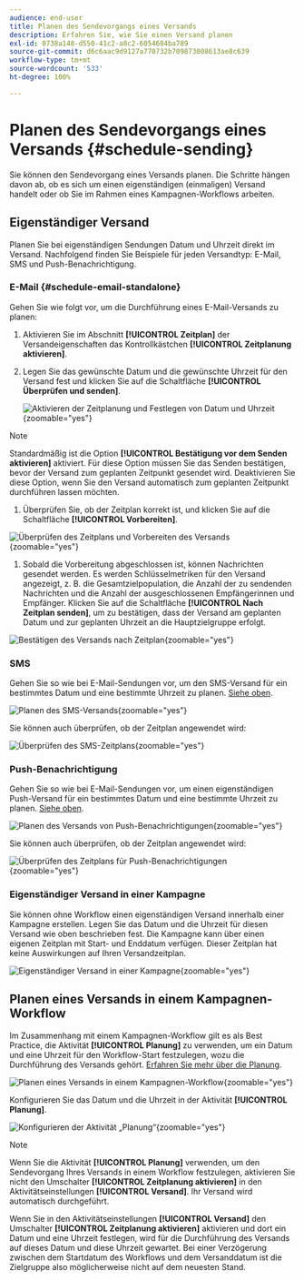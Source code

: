 ```yaml
---
audience: end-user
title: Planen des Sendevorgangs eines Versands
description: Erfahren Sie, wie Sie einen Versand planen
exl-id: 0738a148-d550-41c2-a8c2-6054684ba789
source-git-commit: d6c6aac9d9127a770732b709873008613ae8c639
workflow-type: tm+mt
source-wordcount: '533'
ht-degree: 100%

---
```


# Planen des Sendevorgangs eines Versands {#schedule-sending}

Sie können den Sendevorgang eines Versands planen. Die Schritte hängen davon ab, ob es sich um einen eigenständigen (einmaligen) Versand handelt oder ob Sie im Rahmen eines Kampagnen-Workflows arbeiten.

## Eigenständiger Versand

Planen Sie bei eigenständigen Sendungen Datum und Uhrzeit direkt im Versand. Nachfolgend finden Sie Beispiele für jeden Versandtyp: E-Mail, SMS und Push-Benachrichtigung.

### E-Mail {#schedule-email-standalone}

Gehen Sie wie folgt vor, um die Durchführung eines E-Mail-Versands zu planen:

1. Aktivieren Sie im Abschnitt **[!UICONTROL Zeitplan]** der Versandeigenschaften das Kontrollkästchen **[!UICONTROL Zeitplanung aktivieren]**.

1. Legen Sie das gewünschte Datum und die gewünschte Uhrzeit für den Versand fest und klicken Sie auf die Schaltfläche **[!UICONTROL Überprüfen und senden]**.

   ![Aktivieren der Zeitplanung und Festlegen von Datum und Uhrzeit](assets/schedule-email-standalone.png){zoomable="yes"}

>[!NOTE]
>
>Standardmäßig ist die Option **[!UICONTROL Bestätigung vor dem Senden aktivieren]** aktiviert. Für diese Option müssen Sie das Senden bestätigen, bevor der Versand zum geplanten Zeitpunkt gesendet wird. Deaktivieren Sie diese Option, wenn Sie den Versand automatisch zum geplanten Zeitpunkt durchführen lassen möchten.
>

1. Überprüfen Sie, ob der Zeitplan korrekt ist, und klicken Sie auf die Schaltfläche **[!UICONTROL Vorbereiten]**.

![Überprüfen des Zeitplans und Vorbereiten des Versands](assets/schedule-email-standalone-prepare.png){zoomable="yes"}

1. Sobald die Vorbereitung abgeschlossen ist, können Nachrichten gesendet werden. Es werden Schlüsselmetriken für den Versand angezeigt, z. B. die Gesamtzielpopulation, die Anzahl der zu sendenden Nachrichten und die Anzahl der ausgeschlossenen Empfängerinnen und Empfänger. Klicken Sie auf die Schaltfläche **[!UICONTROL Nach Zeitplan senden]**, um zu bestätigen, dass der Versand am geplanten Datum und zur geplanten Uhrzeit an die Hauptzielgruppe erfolgt.

![Bestätigen des Versands nach Zeitplan](assets/schedule-email-standalone-send.png){zoomable="yes"}

### SMS

Gehen Sie so wie bei E-Mail-Sendungen vor, um den SMS-Versand für ein bestimmtes Datum und eine bestimmte Uhrzeit zu planen. [Siehe oben](#schedule-email-standalone).

![Planen des SMS-Versands](assets/schedule-sms-standalone.png){zoomable="yes"}

Sie können auch überprüfen, ob der Zeitplan angewendet wird:

![Überprüfen des SMS-Zeitplans](assets/schedule-sms-standalone-prepare.png){zoomable="yes"}

### Push-Benachrichtigung

Gehen Sie so wie bei E-Mail-Sendungen vor, um einen eigenständigen Push-Versand für ein bestimmtes Datum und eine bestimmte Uhrzeit zu planen. [Siehe oben](#schedule-email-standalone).

![Planen des Versands von Push-Benachrichtigungen](assets/schedule-push-standalone.png){zoomable="yes"}

Sie können auch überprüfen, ob der Zeitplan angewendet wird:

![Überprüfen des Zeitplans für Push-Benachrichtigungen](assets/schedule-push-standalone-prepare.png){zoomable="yes"}

### Eigenständiger Versand in einer Kampagne

Sie können ohne Workflow einen eigenständigen Versand innerhalb einer Kampagne erstellen. Legen Sie das Datum und die Uhrzeit für diesen Versand wie oben beschrieben fest. Die Kampagne kann über einen eigenen Zeitplan mit Start- und Enddatum verfügen. Dieser Zeitplan hat keine Auswirkungen auf Ihren Versandzeitplan.

![Eigenständiger Versand in einer Kampagne](assets/schedule-delivery-standalone.png){zoomable="yes"}

## Planen eines Versands in einem Kampagnen-Workflow

Im Zusammenhang mit einem Kampagnen-Workflow gilt es als Best Practice, die Aktivität **[!UICONTROL Planung]** zu verwenden, um ein Datum und eine Uhrzeit für den Workflow-Start festzulegen, wozu die Durchführung des Versands gehört. [Erfahren Sie mehr über die Planung](../workflows/activities/scheduler.md).

![Planen eines Versands in einem Kampagnen-Workflow](assets/schedule-workflow.png){zoomable="yes"}

Konfigurieren Sie das Datum und die Uhrzeit in der Aktivität **[!UICONTROL Planung]**.

![Konfigurieren der Aktivität „Planung“](assets/schedule-workflow-scheduler.png){zoomable="yes"}

>[!NOTE]
>
>Wenn Sie die Aktivität **[!UICONTROL Planung]** verwenden, um den Sendevorgang Ihres Versands in einem Workflow festzulegen, aktivieren Sie nicht den Umschalter **[!UICONTROL Zeitplanung aktivieren]** in den Aktivitätseinstellungen **[!UICONTROL Versand]**. Ihr Versand wird automatisch durchgeführt.
>

Wenn Sie in den Aktivitätseinstellungen **[!UICONTROL Versand]** den Umschalter **[!UICONTROL Zeitplanung aktivieren]** aktivieren und dort ein Datum und eine Uhrzeit festlegen, wird für die Durchführung des Versands auf dieses Datum und diese Uhrzeit gewartet. Bei einer Verzögerung zwischen dem Startdatum des Workflows und dem Versanddatum ist die Zielgruppe also möglicherweise nicht auf dem neuesten Stand.